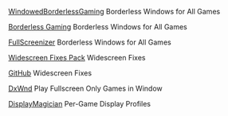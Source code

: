 
[WindowedBorderlessGaming](http://westechsolutions.net/sites/WindowedBorderlessGaming/)
Borderless Windows for All Games

[Borderless Gaming](https://github.com/Codeusa/Borderless-Gaming)
Borderless Windows for All Games

[FullScreenizer](http://runtimeterror.com/tools/fullscreenizer/)
Borderless Windows for All Games

[Widescreen Fixes Pack](https://thirteenag.github.io/wfp)
Widescreen Fixes

[GitHub](https://github.com/ThirteenAG/WidescreenFixesPack)
Widescreen Fixes

[DxWnd](https://sourceforge.net/projects/dxwnd/)
Play Fullscreen Only Games in Window

[DisplayMagician](https://github.com/terrymacdonald/DisplayMagician)
Per-Game Display Profiles
